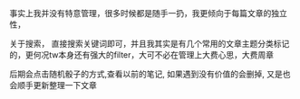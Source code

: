 事实上我并没有特意管理，很多时候都是随手一扔，我更倾向于每篇文章的独立性，

关于搜索， 直接搜索关键词即可，并且我其实是有几个常用的文章主题分类标记的，更何况tw本身还有强大的filter，大可不必在管理上大费心思，大费周章

后期会点击随机骰子的方式,查看以前的笔记, 如果遇到没有价值的会删掉, 又是也会顺手更新整理一下文章